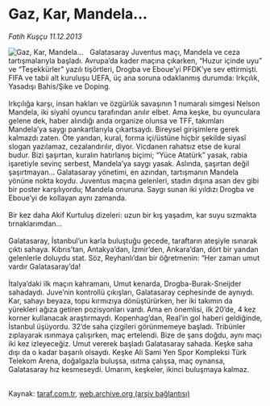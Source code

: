 # Gaz, Kar, Mandela...

*Fatih Kuşçu 11.12.2013*

<div class="yazi"><img align="left" alt="Gaz, Kar, Mandela..." border="0" src="http://www.taraf.com.tr/fotoraflar/makaleler/gaz-kar-mandela_9987_orijinal.jpg" style="border-right-width:10px; border-color:#FFFFFF"/>Galatasaray Juventus maçı, Mandela ve ceza tartışmalarıyla başladı. Avrupa’da kader maçına çıkarken, “Huzur içinde uyu” ve “Teşekkürler” yazılı tişörtleri, Drogba ve Eboue’yi PFDK’ye sev ettirmişti. FIFA ve tabii alt kuruluşu UEFA, üç ana soruna odaklanmış durumda: Irkçılık, Yasadışı Bahis/Şike ve Doping.<br/><br/>Irkçılığa karşı, insan hakları ve özgürlük savaşının 1 numaralı simgesi Nelson Mandela, iki siyahî oyuncu tarafından anılır elbet. Ama keşke, bu oyunculara gelene dek, haber alındığı anda organize olunsa ve TFF, takımları Mandela’ya saygı pankartlarıyla çıkartsaydı. Bireysel girişimlere gerek kalmazdı zaten. Öte yandan, kural, forma içi/üstüne hiçbir şekilde siyasî slogan yazılamaz, cezalandırılır, diyor. Vicdanen rahatsız etse de kural budur. Bizi şaşırtan, kuralın hatırlanış biçimi; “Yüce Atatürk” yasak, rabia işaretiyle sevinç serbest, Mandela’ya saygı yasak. Aslında, şaşırtan değil şaşırtmayan... Galatasaray yönetimi, en azından, tartışmanın Mandela yönüne nokta koydu. Juventus maçına gelenleri, stadın dışına asan dev gibi bir poster karşılıyordu; Mandela onuruna. Saygı sunan iki yıldızı Drogba ve Eboue’yi de kollayan aynı zamanda.<br/><br/>Bir kez daha Akif Kurtuluş dizeleri: uzun bir kış yaşadım, kar suyu sızmakta tırnaklarımdan...<br/><br/>Galatasaray, İstanbul’un karla buluştuğu gecede, taraftarın ateşiyle ısınarak çıktı sahaya. Kıbrıs’tan, Antakya’dan, İzmir’den, Ankara’dan, dört bir yandan gelenlerle doluydu stat. Söz, Reyhanlı’dan bir öğretmenin: “Her zaman umut vardır Galatasaray’da!<br/><br/>İtalya’daki ilk maçın kahramanı, Umut kenarda, Drogba-Burak-Sneijder sahadaydı. Juve’nin kontrollü çıkışları, Galatasaray cephesinde de aynıydı. Kar, sahayı beyaza, topu kırmızıya dönüştürürken, her iki takımın da yürekleri ağıza getiren pozisyonları vardı. Ama en önemlisi, ilk 20’de, 4 kez korner kullanacak araştırmaydı. Kopenhag’dan, Real’in gol haberi geldiğinde, İstanbul üşüyordu. 32’de saha çizgileri görünmemeye başladı. Tribünler zıplayarak ısınmaya çalışırken, maç ertelendi. Bize de şans doğdu, aynı maçı iki kez izleyeceğiz. Umut vererek başladı Galatasaray sahada. Keşke saha dışı da o kadar başarılı olsaydı. Keşke Ali Sami Yen Spor Kompleksi Türk Telekom Arena, doğalgazla buluşsa, ısıtma çalışsa, maç oynansa, Galatasaray hız kesmeseydi. Umarım, keşkeler, ikinci buluşmaya kalmaz.<br/><br/>
</div>

Kaynak: [taraf.com.tr](http://www.taraf.com.tr:80/fatih-kuscu/makale-gaz-kar-mandela.htm), [web.archive.org (arşiv bağlantısı)](http://web.archive.org/web/20131213042636/http://www.taraf.com.tr:80/fatih-kuscu/makale-gaz-kar-mandela.htm)
